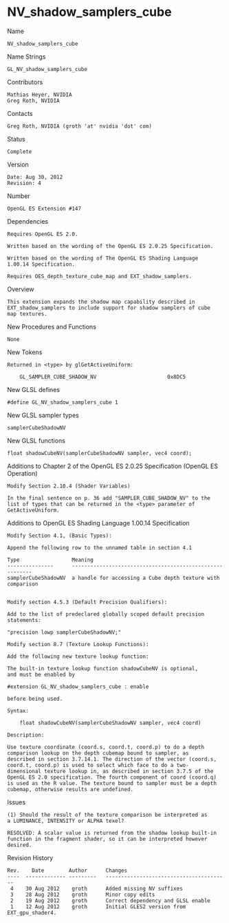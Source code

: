 # NV_shadow_samplers_cube

Name

    NV_shadow_samplers_cube

Name Strings

    GL_NV_shadow_samplers_cube

Contributors

    Mathias Heyer, NVIDIA
    Greg Roth, NVIDIA

Contacts

    Greg Roth, NVIDIA (groth 'at' nvidia 'dot' com)

Status

    Complete

Version

    Date: Aug 30, 2012
    Revision: 4

Number

    OpenGL ES Extension #147

Dependencies

    Requires OpenGL ES 2.0.

    Written based on the wording of the OpenGL ES 2.0.25 Specification.

    Written based on the wording of The OpenGL ES Shading Language
    1.00.14 Specification.

    Requires OES_depth_texture_cube_map and EXT_shadow_samplers.

Overview

    This extension expands the shadow map capability described in
    EXT_shadow_samplers to include support for shadow samplers of cube
    map textures.

New Procedures and Functions

    None

New Tokens

    Returned in <type> by glGetActiveUniform:

        GL_SAMPLER_CUBE_SHADOW_NV                       0x8DC5

New GLSL defines

    #define GL_NV_shadow_samplers_cube 1

New GLSL sampler types

    samplerCubeShadowNV

New GLSL functions

    float shadowCubeNV(samplerCubeShadowNV sampler, vec4 coord);

Additions to Chapter 2 of the OpenGL ES 2.0.25 Specification (OpenGL ES
Operation)

    Modify Section 2.10.4 (Shader Variables)

    In the final sentence on p. 36 add "SAMPLER_CUBE_SHADOW_NV" to the
    list of types that can be returned in the <type> parameter of
    GetActiveUniform.

Additions to OpenGL ES Shading Language 1.00.14 Specification

    Modify Section 4.1, (Basic Types):

    Append the following row to the unnamed table in section 4.1

    Type                 Meaning
    ---------------      ---------------------------------------------------------
    samplerCubeShadowNV  a handle for accessing a Cube depth texture with comparison


    Modify section 4.5.3 (Default Precision Qualifiers):

    Add to the list of predeclared globally scoped default precision
    statements:

    "precision lowp samplerCubeShadowNV;"

    Modify section 8.7 (Texture Lookup Functions):

    Add the following new texture lookup function:

    The built-in texture lookup function shadowCubeNV is optional,
    and must be enabled by

    #extension GL_NV_shadow_samplers_cube : enable

    before being used.

    Syntax:

        float shadowCubeNV(samplerCubeShadowNV sampler, vec4 coord)

    Description:

    Use texture coordinate (coord.s, coord.t, coord.p) to do a depth
    comparison lookup on the depth cubemap bound to sampler, as
    described in section 3.7.14.1. The direction of the vector (coord.s,
    coord.t, coord.p) is used to select which face to do a two-
    dimensional texture lookup in, as described in section 3.7.5 of the
    OpenGL ES 2.0 specification. The fourth component of coord (coord.q)
    is used as the R value. The texture bound to sampler must be a depth
    cubemap, otherwise results are undefined.

Issues

    (1) Should the result of the texture comparison be interpreted as
    a LUMINANCE, INTENSITY or ALPHA texel?

    RESOLVED: A scalar value is returned from the shadow lookup built-in
    function in the fragment shader, so it can be interpreted however desired.

Revision History

    Rev.    Date        Author      Changes
    ----  ------------- ---------   ----------------------------------------
     4    30 Aug 2012    groth      Added missing NV suffixes
     3    28 Aug 2012    groth      Minor copy edits
     2    19 Aug 2012    groth      Correct dependency and GLSL enable
     1    12 Aug 2012    groth      Initial GLES2 version from EXT_gpu_shader4.
